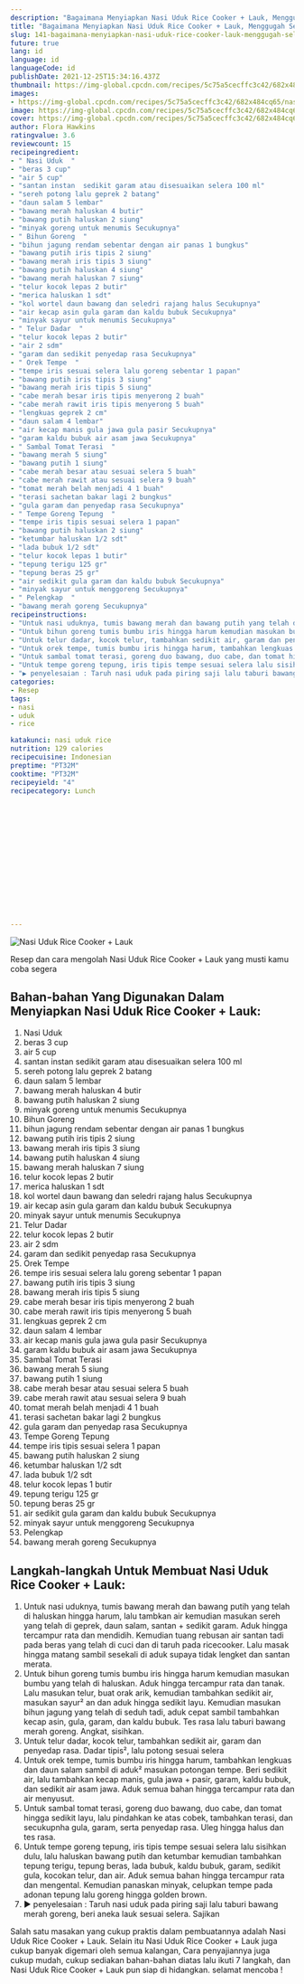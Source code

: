 ```yaml
---
description: "Bagaimana Menyiapkan Nasi Uduk Rice Cooker + Lauk, Menggugah Selera"
title: "Bagaimana Menyiapkan Nasi Uduk Rice Cooker + Lauk, Menggugah Selera"
slug: 141-bagaimana-menyiapkan-nasi-uduk-rice-cooker-lauk-menggugah-selera
future: true
lang: id
language: id
languageCode: id
publishDate: 2021-12-25T15:34:16.437Z 
thumbnail: https://img-global.cpcdn.com/recipes/5c75a5cecffc3c42/682x484cq65/nasi-uduk-rice-cooker-lauk-foto-resep-utama.webp
images:
- https://img-global.cpcdn.com/recipes/5c75a5cecffc3c42/682x484cq65/nasi-uduk-rice-cooker-lauk-foto-resep-utama.webp
image: https://img-global.cpcdn.com/recipes/5c75a5cecffc3c42/682x484cq65/nasi-uduk-rice-cooker-lauk-foto-resep-utama.webp
cover: https://img-global.cpcdn.com/recipes/5c75a5cecffc3c42/682x484cq65/nasi-uduk-rice-cooker-lauk-foto-resep-utama.webp
author: Flora Hawkins
ratingvalue: 3.6
reviewcount: 15
recipeingredient:
- " Nasi Uduk  "
- "beras 3 cup"
- "air 5 cup"
- "santan instan  sedikit garam atau disesuaikan selera 100 ml"
- "sereh potong lalu geprek 2 batang"
- "daun salam 5 lembar"
- "bawang merah haluskan 4 butir"
- "bawang putih haluskan 2 siung"
- "minyak goreng untuk menumis Secukupnya"
- " Bihun Goreng  "
- "bihun jagung rendam sebentar dengan air panas 1 bungkus"
- "bawang putih iris tipis 2 siung"
- "bawang merah iris tipis 3 siung"
- "bawang putih haluskan 4 siung"
- "bawang merah haluskan 7 siung"
- "telur kocok lepas 2 butir"
- "merica haluskan 1 sdt"
- "kol wortel daun bawang dan seledri rajang halus Secukupnya"
- "air kecap asin gula garam dan kaldu bubuk Secukupnya"
- "minyak sayur untuk menumis Secukupnya"
- " Telur Dadar  "
- "telur kocok lepas 2 butir"
- "air 2 sdm"
- "garam dan sedikit penyedap rasa Secukupnya"
- " Orek Tempe  "
- "tempe iris sesuai selera lalu goreng sebentar 1 papan"
- "bawang putih iris tipis 3 siung"
- "bawang merah iris tipis 5 siung"
- "cabe merah besar iris tipis menyerong 2 buah"
- "cabe merah rawit iris tipis menyerong 5 buah"
- "lengkuas geprek 2 cm"
- "daun salam 4 lembar"
- "air kecap manis gula jawa gula pasir Secukupnya"
- "garam kaldu bubuk air asam jawa Secukupnya"
- " Sambal Tomat Terasi  "
- "bawang merah 5 siung"
- "bawang putih 1 siung"
- "cabe merah besar atau sesuai selera 5 buah"
- "cabe merah rawit atau sesuai selera 9 buah"
- "tomat merah belah menjadi 4 1 buah"
- "terasi sachetan bakar lagi 2 bungkus"
- "gula garam dan penyedap rasa Secukupnya"
- " Tempe Goreng Tepung  "
- "tempe iris tipis sesuai selera 1 papan"
- "bawang putih haluskan 2 siung"
- "ketumbar haluskan 1/2 sdt"
- "lada bubuk 1/2 sdt"
- "telur kocok lepas 1 butir"
- "tepung terigu 125 gr"
- "tepung beras 25 gr"
- "air sedikit gula garam dan kaldu bubuk Secukupnya"
- "minyak sayur untuk menggoreng Secukupnya"
- " Pelengkap  "
- "bawang merah goreng Secukupnya"
recipeinstructions:
- "Untuk nasi uduknya, tumis bawang merah dan bawang putih yang telah di haluskan hingga harum, lalu tambkan air kemudian masukan sereh yang telah di geprek, daun salam, santan + sedikit garam. Aduk hingga tercampur rata dan mendidih. Kemudian tuang rebusan air santan tadi pada beras yang telah di cuci dan di taruh pada ricecooker. Lalu masak hingga matang sambil sesekali di aduk supaya tidak lengket dan santan merata."
- "Untuk bihun goreng tumis bumbu iris hingga harum kemudian masukan bumbu yang telah di haluskan. Aduk hingga tercampur rata dan tanak. Lalu masukan telur, buat orak arik, kemudian tambahkan sedikit air, masukan sayur² an dan aduk hingga sedikit layu. Kemudian masukan bihun jagung yang telah di seduh tadi, aduk cepat sambil tambahkan kecap asin, gula, garam, dan kaldu bubuk. Tes rasa lalu taburi bawang merah goreng. Angkat, sisihkan."
- "Untuk telur dadar, kocok telur, tambahkan sedikit air, garam dan penyedap rasa. Dadar tipis², lalu potong sesuai selera"
- "Untuk orek tempe, tumis bumbu iris hingga harum, tambahkan lengkuas dan daun salam sambil di aduk² masukan potongan tempe. Beri sedikit air, lalu tambahkan kecap manis, gula jawa + pasir, garam, kaldu bubuk, dan sedikit air asam jawa. Aduk semua bahan hingga tercampur rata dan air menyusut."
- "Untuk sambal tomat terasi, goreng duo bawang, duo cabe, dan tomat hingga sedikit layu, lalu pindahkan ke atas cobek, tambahkan terasi, dan secukupnha gula, garam, serta penyedap rasa. Uleg hingga halus dan tes rasa."
- "Untuk tempe goreng tepung, iris tipis tempe sesuai selera lalu sisihkan dulu, lalu haluskan bawang putih dan ketumbar kemudian tambahkan tepung terigu, tepung beras, lada bubuk, kaldu bubuk, garam, sedikit gula, kocokan telur, dan air. Aduk semua bahan hingga tercampur rata dan mengental. Kemudian panaskan minyak, celupkan tempe pada adonan tepung lalu goreng hingga golden brown."
- "▶️ penyelesaian : Taruh nasi uduk pada piring saji lalu taburi bawang merah goreng, beri aneka lauk sesuai selera. Sajikan"
categories:
- Resep
tags:
- nasi
- uduk
- rice

katakunci: nasi uduk rice 
nutrition: 129 calories
recipecuisine: Indonesian
preptime: "PT32M"
cooktime: "PT32M"
recipeyield: "4"
recipecategory: Lunch


     
    
    
    
    
    
    
    
    
    
    
      
    
---
```



![Nasi Uduk Rice Cooker + Lauk](https://img-global.cpcdn.com/recipes/5c75a5cecffc3c42/682x484cq65/nasi-uduk-rice-cooker-lauk-foto-resep-utama.webp)

Resep dan cara mengolah  Nasi Uduk Rice Cooker + Lauk yang musti kamu coba segera

<!--inarticleads1-->

## Bahan-bahan Yang Digunakan Dalam Menyiapkan Nasi Uduk Rice Cooker + Lauk:

1.  Nasi Uduk  
1. beras 3 cup
1. air 5 cup
1. santan instan  sedikit garam atau disesuaikan selera 100 ml
1. sereh potong lalu geprek 2 batang
1. daun salam 5 lembar
1. bawang merah haluskan 4 butir
1. bawang putih haluskan 2 siung
1. minyak goreng untuk menumis Secukupnya
1.  Bihun Goreng  
1. bihun jagung rendam sebentar dengan air panas 1 bungkus
1. bawang putih iris tipis 2 siung
1. bawang merah iris tipis 3 siung
1. bawang putih haluskan 4 siung
1. bawang merah haluskan 7 siung
1. telur kocok lepas 2 butir
1. merica haluskan 1 sdt
1. kol wortel daun bawang dan seledri rajang halus Secukupnya
1. air kecap asin gula garam dan kaldu bubuk Secukupnya
1. minyak sayur untuk menumis Secukupnya
1.  Telur Dadar  
1. telur kocok lepas 2 butir
1. air 2 sdm
1. garam dan sedikit penyedap rasa Secukupnya
1.  Orek Tempe  
1. tempe iris sesuai selera lalu goreng sebentar 1 papan
1. bawang putih iris tipis 3 siung
1. bawang merah iris tipis 5 siung
1. cabe merah besar iris tipis menyerong 2 buah
1. cabe merah rawit iris tipis menyerong 5 buah
1. lengkuas geprek 2 cm
1. daun salam 4 lembar
1. air kecap manis gula jawa gula pasir Secukupnya
1. garam kaldu bubuk air asam jawa Secukupnya
1.  Sambal Tomat Terasi  
1. bawang merah 5 siung
1. bawang putih 1 siung
1. cabe merah besar atau sesuai selera 5 buah
1. cabe merah rawit atau sesuai selera 9 buah
1. tomat merah belah menjadi 4 1 buah
1. terasi sachetan bakar lagi 2 bungkus
1. gula garam dan penyedap rasa Secukupnya
1.  Tempe Goreng Tepung  
1. tempe iris tipis sesuai selera 1 papan
1. bawang putih haluskan 2 siung
1. ketumbar haluskan 1/2 sdt
1. lada bubuk 1/2 sdt
1. telur kocok lepas 1 butir
1. tepung terigu 125 gr
1. tepung beras 25 gr
1. air sedikit gula garam dan kaldu bubuk Secukupnya
1. minyak sayur untuk menggoreng Secukupnya
1.  Pelengkap  
1. bawang merah goreng Secukupnya



<!--inarticleads2-->

## Langkah-langkah Untuk Membuat Nasi Uduk Rice Cooker + Lauk:

1. Untuk nasi uduknya, tumis bawang merah dan bawang putih yang telah di haluskan hingga harum, lalu tambkan air kemudian masukan sereh yang telah di geprek, daun salam, santan + sedikit garam. Aduk hingga tercampur rata dan mendidih. Kemudian tuang rebusan air santan tadi pada beras yang telah di cuci dan di taruh pada ricecooker. Lalu masak hingga matang sambil sesekali di aduk supaya tidak lengket dan santan merata.
1. Untuk bihun goreng tumis bumbu iris hingga harum kemudian masukan bumbu yang telah di haluskan. Aduk hingga tercampur rata dan tanak. Lalu masukan telur, buat orak arik, kemudian tambahkan sedikit air, masukan sayur² an dan aduk hingga sedikit layu. Kemudian masukan bihun jagung yang telah di seduh tadi, aduk cepat sambil tambahkan kecap asin, gula, garam, dan kaldu bubuk. Tes rasa lalu taburi bawang merah goreng. Angkat, sisihkan.
1. Untuk telur dadar, kocok telur, tambahkan sedikit air, garam dan penyedap rasa. Dadar tipis², lalu potong sesuai selera
1. Untuk orek tempe, tumis bumbu iris hingga harum, tambahkan lengkuas dan daun salam sambil di aduk² masukan potongan tempe. Beri sedikit air, lalu tambahkan kecap manis, gula jawa + pasir, garam, kaldu bubuk, dan sedikit air asam jawa. Aduk semua bahan hingga tercampur rata dan air menyusut.
1. Untuk sambal tomat terasi, goreng duo bawang, duo cabe, dan tomat hingga sedikit layu, lalu pindahkan ke atas cobek, tambahkan terasi, dan secukupnha gula, garam, serta penyedap rasa. Uleg hingga halus dan tes rasa.
1. Untuk tempe goreng tepung, iris tipis tempe sesuai selera lalu sisihkan dulu, lalu haluskan bawang putih dan ketumbar kemudian tambahkan tepung terigu, tepung beras, lada bubuk, kaldu bubuk, garam, sedikit gula, kocokan telur, dan air. Aduk semua bahan hingga tercampur rata dan mengental. Kemudian panaskan minyak, celupkan tempe pada adonan tepung lalu goreng hingga golden brown.
1. ▶️ penyelesaian : Taruh nasi uduk pada piring saji lalu taburi bawang merah goreng, beri aneka lauk sesuai selera. Sajikan




Salah satu masakan yang cukup praktis dalam pembuatannya adalah  Nasi Uduk Rice Cooker + Lauk. Selain itu  Nasi Uduk Rice Cooker + Lauk  juga cukup banyak digemari oleh semua kalangan, Cara penyajiannya juga cukup mudah, cukup sediakan bahan-bahan diatas lalu ikuti 7 langkah, dan  Nasi Uduk Rice Cooker + Lauk  pun siap di hidangkan. selamat mencoba !
